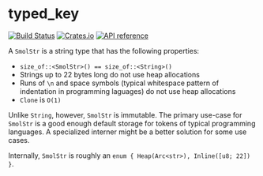 # typed_key

[![Build Status](https://travis-ci.org/matklad/smol_str.svg?branch=master)](https://travis-ci.org/matklad/smol_str)
[![Crates.io](https://img.shields.io/crates/v/smol_str.svg)](https://crates.io/crates/smol_str)
[![API reference](https://docs.rs/smol_str/badge.svg)](https://docs.rs/smol_str/)


A `SmolStr` is a string type that has the following properties:

  * `size_of::<SmolStr>() == size_of::<String>()`
  * Strings up to 22 bytes long do not use heap allocations
  * Runs of `\n` and space symbols (typical whitespace pattern of indentation
    in programming laguages) do not use heap allocations
  * `Clone` is `O(1)`

Unlike `String`, however, `SmolStr` is immutable. The primary use-case for
`SmolStr` is a good enough default storage for tokens of typical programming
languages. A specialized interner might be a better solution for some use cases.

Internally, `SmolStr` is roughly an `enum { Heap(Arc<str>), Inline([u8; 22]) }`.
